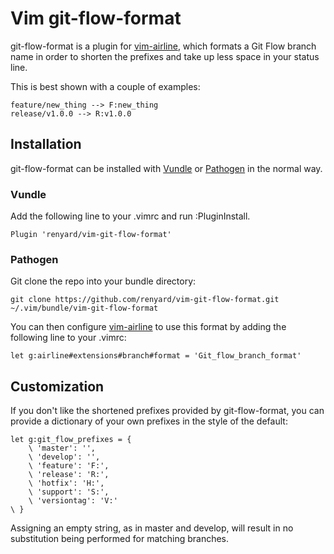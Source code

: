 # Vim git-flow-format

git-flow-format is a plugin for [vim-airline](https://github.com/bling/vim-airline), which formats a Git Flow branch name
in order to shorten the prefixes and take up less space in your status line.

This is best shown with a couple of examples:
```
feature/new_thing --> F:new_thing
release/v1.0.0 --> R:v1.0.0
```

## Installation

git-flow-format can be installed with [Vundle](https://github.com/gmarik/Vundle.vim) or
[Pathogen](https://github.com/tpope/vim-pathogen) in the normal way.

### Vundle

Add the following line to your .vimrc and run :PluginInstall.
```VimL
Plugin 'renyard/vim-git-flow-format'
```

### Pathogen

Git clone the repo into your bundle directory:
```Shell
git clone https://github.com/renyard/vim-git-flow-format.git ~/.vim/bundle/vim-git-flow-format
```

You can then configure [vim-airline](https://github.com/bling/vim-airline) to use this format by adding the following line to your .vimrc:
```VimL
let g:airline#extensions#branch#format = 'Git_flow_branch_format'
```

## Customization

If you don't like the shortened prefixes provided by git-flow-format,
you can provide a dictionary of your own prefixes in the style of the default:

```VimL
let g:git_flow_prefixes = {
    \ 'master': '',
    \ 'develop': '',
    \ 'feature': 'F:',
    \ 'release': 'R:',
    \ 'hotfix': 'H:',
    \ 'support': 'S:',
    \ 'versiontag': 'V:'
\ }
```

Assigning an empty string, as in master and develop,
will result in no substitution being performed for matching branches.
